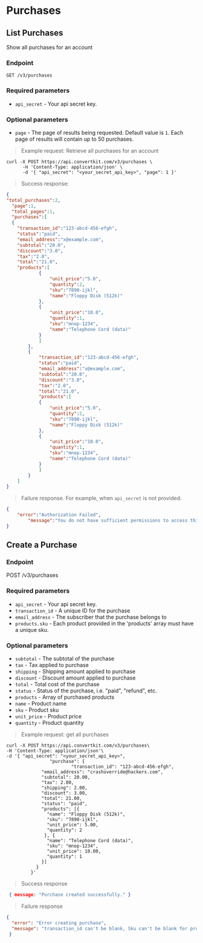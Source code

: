 Purchases
=========================

List Purchases
--------------

Show all purchases for an account

### Endpoint

    GET /v3/purchases

### Required parameters

-   `api_secret` - Your api secret key.

### Optional parameters

-   `page` - The page of results being requested. Default value is `1`. Each page of results will contain up to 50 purchases.

> Example request: Retrieve all purchases for an account

```shell
curl -X POST https://api.convertkit.com/v3/purchases \
      -H 'Content-Type: application/json' \
      -d '{ "api_secret": "<your_secret_api_key>", "page": 1 }'
```

> Success response:

```json
{
"total_purchases":2,
  "page":1,
  "total_pages":1,
  "purchases":[
  {
    "transaction_id":"123-abcd-456-efgh",
    "status":"paid",
    "email_address":"x@example.com",
    "subtotal":"20.0",
    "discount":"3.0",
    "tax":"2.0",
    "total":"21.0",
    "products":[
			{
				"unit_price":"5.0",
				"quantity":2,
				"sku":"7890-ijkl",
				"name":"Floppy Disk (512k)"
			},
			{
				"unit_price":"10.0",
				"quantity":1,
				"sku":"mnop-1234",
				"name":"Telephone Cord (data)"
			}
			]
		},
		{
			"transaction_id":"123-abcd-456-efgh",
			"status":"paid",
			"email_address":"x@example.com",
			"subtotal":"20.0",
			"discount":"3.0",
			"tax":"2.0",
			"total":"21.0",
			"products":[
			{
				"unit_price":"5.0",
				"quantity":2,
				"sku":"7890-ijkl",
				"name":"Floppy Disk (512k)"
			},
			{
				"unit_price":"10.0",
				"quantity":1,
				"sku":"mnop-1234",
				"name":"Telephone Cord (data)"
			}
			]
		}
	]
}
```

> Failure response.  For example, when `api_secret` is not provided.

```json
{
	"error":"Authorization Failed",
		"message":"You do not have sufficient permissions to access this resource"
}
```

Create a Purchase
-----------------

### Endpoint

POST /v3/purchases

### Required parameters

-   `api_secret` - Your api secret key.
-   `transaction_id` - A unique ID for the purchase
-   `email_address` - The subscriber that the purchase belongs to
-   `products.sku` - Each product provided in the 'products' array must have a unique sku.

### Optional parameters

-   `subtotal` - The subtotal of the purchase
-   `tax` - Tax applied to purchase
-   `shipping` - Shipping amount applied to purchase
-   `discount` - Discount amount applied to purchase
-   `total` - Total cost of the purchase
-   `status` - Status of the purchase, i.e. "paid", "refund", etc.
-   `products` - Array of purchased products
-   `name` - Product name
-   `sku` - Product sku
-   `unit_price` - Product price
-   `quantity` - Product quantity

> Example request: get all purchases

```shell
curl -X POST https://api.convertkit.com/v3/purchases\
-H 'Content-Type: application/json'\
-d '{ "api_secret": "<your_secret_api_key>",
				"purchase": {
						"transaction_id": "123-abcd-456-efgh",
             "email_address": "crashoverride@hackers.com",
             "subtotal": 20.00,
             "tax": 2.00,
             "shipping": 2.00,
             "discount": 3.00,
             "total": 21.00,
             "status": "paid",
             "products": [{
               "name": "Floppy Disk (512k)",
               "sku": "7890-ijkl",
               "unit_price": 5.00,
               "quantity": 2
              }, {
               "name": "Telephone Cord (data)",
               "sku": "mnop-1234",
               "unit_price": 10.00,
               "quantity": 1
             }]
           }
         }'
```

> Success response

```json
 { message: "Purchase created successfully." }
```

> Failure response

```json
{
  "error": "Error creating purchase",
  "message": "transaction_id can't be blank, Sku can't be blank for product: Floppy Disk (512k)"
 }
```

